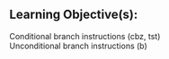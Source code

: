 ## Learning Objective(s):
Conditional branch instructions (cbz, tst)  
Unconditional branch instructions (b)